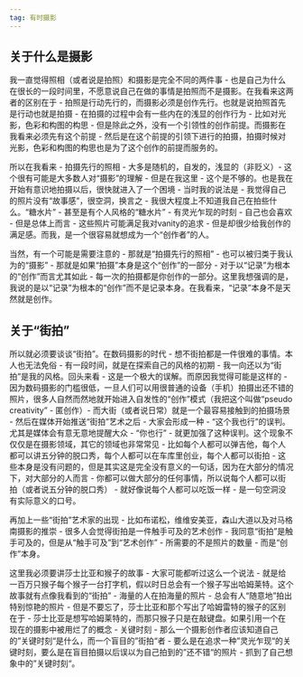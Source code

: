 ```yaml
---
tag: 有时摄影
---
```


## 关于什么是摄影

我一直觉得照相（或者说是拍照）和摄影是完全不同的两件事 - 也是自己为什么在很长的一段时间里，不愿意说自己在做的事情是拍照而不是摄影。在我看来这两者的区别在于 - 拍照是行动先行的，而摄影必须是创作先行。也就是说拍照首先是行动也就是拍摄 - 在拍摄的过程中会有一些内在的浅显的创作行为 - 比如对光影，色彩和构图的构思 - 但是除此之外，没有一个引领性的创作前提。而摄影在我看来必须先有这个前提 - 然后是在这个前提的引领下进行的拍摄，拍摄时候对光影，色彩和构图的构思也是为了这个创作的前提而服务的。

所以在我看来 - 拍摄先行的照相 - 大多是随机的，自发的，浅显的（非贬义）- 这个很有可能是大多数人对“摄影”的理解 - 但是在我这里 - 这个是不够的。也是我在开始有意识地拍摄以后，很快就进入了一个困境 - 当时我的说法是 - 我觉得自己的照片没有“故事感”，很空洞，换言之 - 我很大程度上不知道我自己在拍些什么。“糖水片” - 甚至是有个人风格的“糖水片” - 有灵光乍现的时刻 - 自己也会喜欢 - 但是总体上而言 - 这些照片可能满足我对vanity的追求 - 但是却很少给我创作的满足感。而我，是一个很容易就想成为一个“创作者”的人。

当然，有一个可能是需要注意的 - 那就是“拍摄先行的照相” - 也可以被归类于我认为的“摄影” - 那就是如果“拍摄”本身是这个“创作”的一部分 - 对于以“记录”为根本的“创作”而言尤其如此 - 每一次的拍摄都是你创作的一部分。这里我想强调的是，我说的是以“记录”为根本的“创作”而不是记录本身。在我看来，“记录”本身不是天然就是创作。

## 关于“街拍”

所以就必须要谈谈“街拍”。在数码摄影的时代 - 想不街拍都是一件很难的事情。本人也无法免俗 - 有一段时间，就是在探索自己的风格的初期 - 我一向还以为“街拍”是我的风格。回头来看 - 这是一个极大的误解。而原因我觉得可能是这样的 - 因为数码摄影的门槛很低，一旦人们可以用很普通的设备（手机）拍摄出还不错的照片，很多人自然而然地就开始进入自发性的“创作”模式（我把这个叫做“pseudo creativity” - 匿创作）- 而大街（或者说日常）就是一个最容易接触到的拍摄场景 - 然后在媒体开始推送“街拍”艺术之后 - 大家会形成一种 - “这个我也行”的误判。尤其是媒体会有意无意地提醒大众 - “你也行” - 就更加强了这种误判。这个现象不仅仅是在摄影领域，其它的领域也非常常见 - 比如每个人都可以弹吉他，每个人都可以讲五分钟的脱口秀，每个人都可以在车库里创业，每个人都可以街拍 - 这些本身是没有问题的，但是其实这是完全没有意义的一句话，因为在大部分的情况下，对大部分的人而言 - 你都可以做大部分的任何事情，所以说每个人都可以街拍（或者说五分钟的脱口秀） - 就好像说每个人都可以吃饭一样 - 是一句空洞没有实际意义的口号。

再加上一些“街拍”艺术家的出现 - 比如布诺松，维维安美亚，森山大道以及对马格南摄影的推崇 - 很多人会觉得街拍是一件触手可及的艺术创作 - 我同意“街拍”是触手可及的，但是从“触手可及”到“艺术创作” - 所需要的不是照片的数量 - 而是“创作”本身。

这里我必须要讲莎士比亚和猴子的故事 - 大家可能都听过这么一个说法 - 就是给一百万只猴子每个猴子一台打字机，假以时日总会有一个猴子写出哈姆莱特。这个故事就有点像我看到的“街拍” - 海量的人在拍海量的照片 - 总会有人“随意地”拍出特别惊艳的照片 - 但是不要忘了，莎士比亚和那个写出了哈姆雷特的猴子的区别在于 - 莎士比亚是想写哈姆莱特的，而那只猴子只是在敲键盘。如果引用一个在现在的摄影中被用烂了的概念 - 关键时刻 - 那么一个摄影创作者应该知道自己的”关键时刻“是什么，而一个盲目的”街拍“者 - 要么是在追求一种”灵光乍现“的关键时刻，要么是在盲目拍摄以后误以为自己拍到的”还不错“的照片 - 抓到了自己想象中的”关键时刻“。
